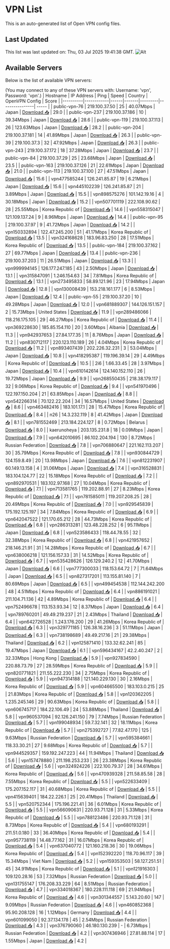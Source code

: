 # VPN List

This is an auto-generated list of Open VPN config files.

## Last Updated

This list was last updated on: Thu, 03 Jul 2025 19:41:38 GMT.
![Alt](https://repobeats.axiom.co/api/embed/186b98318ef1479477931607c1ad7d823f12451f.svg "Repobeats analytics image")

## Available Servers

Below is the list of available VPN servers:

(You may connect to any of these VPN servers with: Username: 'vpn', Password: 'vpn'.)
| Hostname | IP Address | Ping | Speed | Country | OpenVPN Config | Score |
|----------|------------|------|-------|---------|----------------| ----- |
| public-vpn-76 | 219.100.37.50 | 25 | 40.07Mbps | Japan | [Download 📥](./configs/server_0_JP.ovpn) | 29.0 |
| public-vpn-237 | 219.100.37.186 | 10 | 39.34Mbps | Japan | [Download 📥](./configs/server_1_JP.ovpn) | 28.6 |
| public-vpn-119 | 219.100.37.113 | 26 | 123.63Mbps | Japan | [Download 📥](./configs/server_2_JP.ovpn) | 28.2 |
| public-vpn-204 | 219.100.37.181 | 14 | 41.89Mbps | Japan | [Download 📥](./configs/server_3_JP.ovpn) | 26.3 |
| public-vpn-39 | 219.100.37.3 | 32 | 47.92Mbps | Japan | [Download 📥](./configs/server_4_JP.ovpn) | 26.3 |
| public-vpn-243 | 219.100.37.172 | 18 | 37.28Mbps | Japan | [Download 📥](./configs/server_5_JP.ovpn) | 23.7 |
| public-vpn-84 | 219.100.37.29 | 25 | 23.68Mbps | Japan | [Download 📥](./configs/server_6_JP.ovpn) | 23.5 |
| public-vpn-163 | 219.100.37.126 | 21 | 22.61Mbps | Japan | [Download 📥](./configs/server_7_JP.ovpn) | 21.0 |
| public-vpn-113 | 219.100.37.100 | 27 | 47.51Mbps | Japan | [Download 📥](./configs/server_8_JP.ovpn) | 15.6 |
| vpn477585244 | 126.241.85.87 | 19 | 6.21Mbps | Japan | [Download 📥](./configs/server_9_JP.ovpn) | 15.6 |
| vpn445102239 | 126.241.85.87 | 21 | 3.89Mbps | Japan | [Download 📥](./configs/server_10_JP.ovpn) | 15.5 |
| vpn898575276 | 101.142.19.16 | 4 | 30.18Mbps | Japan | [Download 📥](./configs/server_11_JP.ovpn) | 15.2 |
| vpn507701119 | 222.108.90.62 | 28 | 25.55Mbps | Korea Republic of | [Download 📥](./configs/server_12_KR.ovpn) | 14.6 |
| vpn558315047 | 121.109.137.24 | 9 | 8.96Mbps | Japan | [Download 📥](./configs/server_13_JP.ovpn) | 14.4 |
| public-vpn-95 | 219.100.37.97 | 9 | 41.72Mbps | Japan | [Download 📥](./configs/server_14_JP.ovpn) | 14.2 |
| vpn150332894 | 122.47.245.200 | 51 | 41.17Mbps | Korea Republic of | [Download 📥](./configs/server_15_KR.ovpn) | 13.5 |
| vpn324168628 | 183.96.83.250 | 28 | 17.51Mbps | Korea Republic of | [Download 📥](./configs/server_16_KR.ovpn) | 13.5 |
| public-vpn-184 | 219.100.37.162 | 27 | 69.77Mbps | Japan | [Download 📥](./configs/server_17_JP.ovpn) | 13.4 |
| public-vpn-236 | 219.100.37.203 | 11 | 26.51Mbps | Japan | [Download 📥](./configs/server_18_JP.ovpn) | 13.3 |
| vpn999994145 | 126.177.247.185 | 43 | 2.50Mbps | Japan | [Download 📥](./configs/server_19_JP.ovpn) | 13.1 |
| vpn315847091 | 1.246.154.63 | 34 | 7.81Mbps | Korea Republic of | [Download 📥](./configs/server_20_KR.ovpn) | 13.1 |
| vpn273495833 | 58.89.121.96 | 23 | 17.94Mbps | Japan | [Download 📥](./configs/server_21_JP.ovpn) | 12.8 |
| vpn130008439 | 153.218.161.177 | 6 | 8.53Mbps | Japan | [Download 📥](./configs/server_22_JP.ovpn) | 12.4 |
| public-vpn-55 | 219.100.37.20 | 10 | 49.28Mbps | Japan | [Download 📥](./configs/server_23_JP.ovpn) | 12.0 |
| vpn681889307 | 144.126.151.157 | 2 | 15.73Mbps | United States | [Download 📥](./configs/server_24_US.ovpn) | 11.9 |
| vpn289486066 | 118.216.175.105 | 29 | 46.27Mbps | Korea Republic of | [Download 📥](./configs/server_25_KR.ovpn) | 11.4 |
| vpn369228630 | 185.85.154.110 | 20 | 3.60Mbps | Albania | [Download 📥](./configs/server_26_AL.ovpn) | 11.3 |
| vpn942937653 | 27.84.177.35 | 11 | 8.76Mbps | Japan | [Download 📥](./configs/server_27_JP.ovpn) | 11.2 |
| vpn830712117 | 220.123.110.189 | 26 | 4.04Mbps | Korea Republic of | [Download 📥](./configs/server_28_KR.ovpn) | 11.2 |
| vpn893407439 | 202.226.32.231 | 3 | 53.04Mbps | Japan | [Download 📥](./configs/server_29_JP.ovpn) | 10.8 |
| vpn418295387 | 119.196.39.14 | 29 | 4.49Mbps | Korea Republic of | [Download 📥](./configs/server_30_KR.ovpn) | 10.5 |
| 2i6 | 1.66.33.45 | 28 | 3.97Mbps | Japan | [Download 📥](./configs/server_31_JP.ovpn) | 10.4 |
| vpn610142614 | 124.140.152.110 | 26 | 19.72Mbps | Japan | [Download 📥](./configs/server_32_JP.ovpn) | 9.9 |
| vpn268550435 | 218.38.179.117 | 32 | 9.06Mbps | Korea Republic of | [Download 📥](./configs/server_33_KR.ovpn) | 9.4 |
| vpn541970496 | 122.197.150.204 | 21 | 63.85Mbps | Japan | [Download 📥](./configs/server_34_JP.ovpn) | 8.8 |
| vpn542266314 | 70.122.22.204 | 34 | 16.57Mbps | United States | [Download 📥](./configs/server_35_US.ovpn) | 8.6 |
| vpn463482416 | 183.101.17.1 | 28 | 15.47Mbps | Korea Republic of | [Download 📥](./configs/server_36_KR.ovpn) | 8.4 |
| n26 | 14.3.232.119 | 8 | 41.42Mbps | Japan | [Download 📥](./configs/server_37_JP.ovpn) | 8.1 |
| vpn781552469 | 213.184.224.127 | 8 | 0.72Mbps | Belarus | [Download 📥](./configs/server_38_BY.ovpn) | 8.0 |
| kaerunoheya | 203.135.231.8 | 18 | 0.09Mbps | Japan | [Download 📥](./configs/server_39_JP.ovpn) | 7.9 |
| vpn642010695 | 86.102.204.194 | 130 | 8.72Mbps | Russian Federation | [Download 📥](./configs/server_40_RU.ovpn) | 7.8 |
| vpn706880647 | 221.162.113.207 | 30 | 35.79Mbps | Korea Republic of | [Download 📥](./configs/server_41_KR.ovpn) | 7.8 |
| vpn930844729 | 124.159.8.49 | 20 | 13.98Mbps | Japan | [Download 📥](./configs/server_42_JP.ovpn) | 7.6 |
| vpn812231907 | 60.149.13.158 | 4 | 31.06Mbps | Japan | [Download 📥](./configs/server_43_JP.ovpn) | 7.4 |
| vpn316528831 | 183.104.124.77 | 22 | 15.18Mbps | Korea Republic of | [Download 📥](./configs/server_44_KR.ovpn) | 7.2 |
| vpn892970531 | 183.102.97.168 | 27 | 10.04Mbps | Korea Republic of | [Download 📥](./configs/server_45_KR.ovpn) | 7.1 |
| vpn713581765 | 119.202.88.91 | 27 | 8.23Mbps | Korea Republic of | [Download 📥](./configs/server_46_KR.ovpn) | 7.1 |
| vpn781585011 | 119.207.208.25 | 28 | 20.49Mbps | Korea Republic of | [Download 📥](./configs/server_47_KR.ovpn) | 7.0 |
| vpn929545839 | 175.192.125.197 | 34 | 7.84Mbps | Korea Republic of | [Download 📥](./configs/server_48_KR.ovpn) | 6.9 |
| vpn642047522 | 121.170.65.212 | 28 | 44.73Mbps | Korea Republic of | [Download 📥](./configs/server_49_KR.ovpn) | 6.8 |
| vpn286313281 | 123.48.228.252 | 6 | 95.11Mbps | Japan | [Download 📥](./configs/server_50_JP.ovpn) | 6.8 |
| vpn523586433 | 118.44.78.55 | 32 | 32.38Mbps | Korea Republic of | [Download 📥](./configs/server_51_KR.ovpn) | 6.8 |
| vpn421957652 | 218.146.21.91 | 31 | 14.28Mbps | Korea Republic of | [Download 📥](./configs/server_52_KR.ovpn) | 6.7 |
| vpn638006218 | 121.156.157.33 | 31 | 14.52Mbps | Korea Republic of | [Download 📥](./configs/server_53_KR.ovpn) | 6.7 |
| vpn535428626 | 126.129.240.2 | 12 | 41.70Mbps | Japan | [Download 📥](./configs/server_54_JP.ovpn) | 6.6 |
| vpn777300033 | 118.153.64.72 | 7 | 71.64Mbps | Japan | [Download 📥](./configs/server_55_JP.ovpn) | 6.5 |
| vpn827317201 | 113.155.81.140 | 7 | 80.69Mbps | Japan | [Download 📥](./configs/server_56_JP.ovpn) | 6.5 |
| vpn499454538 | 112.144.242.200 | 48 | 4.51Mbps | Korea Republic of | [Download 📥](./configs/server_57_KR.ovpn) | 6.4 |
| vpn886191021 | 211.104.71.136 | 42 | 4.89Mbps | Korea Republic of | [Download 📥](./configs/server_58_KR.ovpn) | 6.4 |
| vpn752496678 | 113.153.93.34 | 12 | 8.37Mbps | Japan | [Download 📥](./configs/server_59_JP.ovpn) | 6.4 |
| vpn789760201 | 49.49.219.237 | 21 | 2.43Mbps | Thailand | [Download 📥](./configs/server_60_TH.ovpn) | 6.4 |
| vpn642726528 | 1.243.176.200 | 29 | 41.26Mbps | Korea Republic of | [Download 📥](./configs/server_61_KR.ovpn) | 6.3 |
| vpn329771185 | 126.38.16.236 | 3 | 51.11Mbps | Japan | [Download 📥](./configs/server_62_JP.ovpn) | 6.3 |
| vpn738198689 | 49.49.217.16 | 21 | 29.38Mbps | Thailand | [Download 📥](./configs/server_63_TH.ovpn) | 6.2 |
| vpn125871410 | 133.32.62.241 | 85 | 19.47Mbps | Japan | [Download 📥](./configs/server_64_JP.ovpn) | 6.1 |
| vpn596434167 | 42.2.40.247 | 2 | 32.33Mbps | Hong Kong | [Download 📥](./configs/server_65_HK.ovpn) | 5.9 |
| vpn927834590 | 220.88.73.79 | 27 | 28.59Mbps | Korea Republic of | [Download 📥](./configs/server_66_KR.ovpn) | 5.9 |
| vpn820771821 | 211.55.222.230 | 34 | 2.75Mbps | Korea Republic of | [Download 📥](./configs/server_67_KR.ovpn) | 5.9 |
| vpn947314188 | 121.140.229.130 | 30 | 2.16Mbps | Korea Republic of | [Download 📥](./configs/server_68_KR.ovpn) | 5.9 |
| vpn604665500 | 183.103.0.215 | 25 | 21.83Mbps | Korea Republic of | [Download 📥](./configs/server_69_KR.ovpn) | 5.8 |
| vpn120362205 | 1.235.245.146 | 29 | 90.63Mbps | Korea Republic of | [Download 📥](./configs/server_70_KR.ovpn) | 5.8 |
| vpn606745717 | 184.22.106.49 | 24 | 53.88Mbps | Thailand | [Download 📥](./configs/server_71_TH.ovpn) | 5.8 |
| vpn960537094 | 92.126.241.150 | 79 | 7.74Mbps | Russian Federation | [Download 📥](./configs/server_72_RU.ovpn) | 5.7 |
| vpn199048934 | 59.7.32.141 | 32 | 18.11Mbps | Korea Republic of | [Download 📥](./configs/server_73_KR.ovpn) | 5.7 |
| vpn275392727 | 77.82.47.170 | 125 | 9.63Mbps | Russian Federation | [Download 📥](./configs/server_74_RU.ovpn) | 5.7 |
| vpn595384661 | 118.33.30.21 | 27 | 9.68Mbps | Korea Republic of | [Download 📥](./configs/server_75_KR.ovpn) | 5.7 |
| vpn944529357 | 159.192.247.223 | 44 | 11.94Mbps | Thailand | [Download 📥](./configs/server_76_TH.ovpn) | 5.6 |
| vpn157478880 | 211.198.253.233 | 26 | 23.38Mbps | Korea Republic of | [Download 📥](./configs/server_77_KR.ovpn) | 5.6 |
| vpn324924226 | 222.100.79.37 | 28 | 34.61Mbps | Korea Republic of | [Download 📥](./configs/server_78_KR.ovpn) | 5.6 |
| vpn470939328 | 211.58.85.58 | 28 | 7.55Mbps | Korea Republic of | [Download 📥](./configs/server_79_KR.ovpn) | 5.5 |
| vpn522633409 | 175.207.152.117 | 31 | 40.68Mbps | Korea Republic of | [Download 📥](./configs/server_80_KR.ovpn) | 5.5 |
| vpn415639401 | 184.22.226.1 | 25 | 20.41Mbps | Thailand | [Download 📥](./configs/server_81_TH.ovpn) | 5.5 |
| vpn520752344 | 175.196.221.41 | 36 | 6.01Mbps | Korea Republic of | [Download 📥](./configs/server_82_KR.ovpn) | 5.5 |
| vpn566090631 | 220.93.71.128 | 31 | 5.33Mbps | Korea Republic of | [Download 📥](./configs/server_83_KR.ovpn) | 5.5 |
| vpn788123486 | 220.93.71.128 | 31 | 8.73Mbps | Korea Republic of | [Download 📥](./configs/server_84_KR.ovpn) | 5.4 |
| vpn680193291 | 211.51.0.180 | 33 | 36.40Mbps | Korea Republic of | [Download 📥](./configs/server_85_KR.ovpn) | 5.4 |
| vpn957738119 | 14.48.77.162 | 31 | 16.07Mbps | Korea Republic of | [Download 📥](./configs/server_86_KR.ovpn) | 5.4 |
| vpn637040772 | 121.160.218.36 | 30 | 19.06Mbps | Korea Republic of | [Download 📥](./configs/server_87_KR.ovpn) | 5.4 |
| vpn152392220 | 118.70.96.117 | 39 | 15.34Mbps | Viet Nam | [Download 📥](./configs/server_88_VN.ovpn) | 5.2 |
| vpn159353503 | 58.127.251.51 | 45 | 34.91Mbps | Korea Republic of | [Download 📥](./configs/server_89_KR.ovpn) | 5.1 |
| vpn121916303 | 109.120.28.16 | 53 | 7.32Mbps | Russian Federation | [Download 📥](./configs/server_90_RU.ovpn) | 5.0 |
| vpn131755147 | 176.208.33.229 | 64 | 8.51Mbps | Russian Federation | [Download 📥](./configs/server_91_RU.ovpn) | 4.7 |
| vpn334018367 | 180.228.111.118 | 69 | 21.94Mbps | Korea Republic of | [Download 📥](./configs/server_92_KR.ovpn) | 4.6 |
| vpn301344557 | 5.143.20.60 | 147 | 9.09Mbps | Russian Federation | [Download 📥](./configs/server_93_RU.ovpn) | 4.6 |
| vpn460852368 | 95.90.208.128 | 16 | 1.12Mbps | Germany | [Download 📥](./configs/server_94_DE.ovpn) | 4.4 |
| vpn601099050 | 92.37.134.178 | 45 | 2.54Mbps | Russian Federation | [Download 📥](./configs/server_95_RU.ovpn) | 4.3 |
| vpn376790060 | 46.180.130.239 | - | 6.73Mbps | Russian Federation | [Download 📥](./configs/server_96_RU.ovpn) | 4.2 |
| vpn307436946 | 27.81.88.114 | 17 | 1.55Mbps | Japan | [Download 📥](./configs/server_97_JP.ovpn) | 4.2 |
